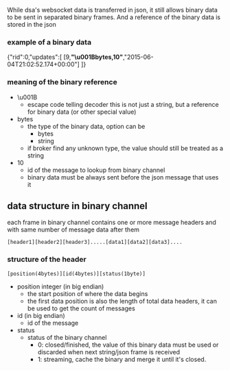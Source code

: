 While dsa's websocket data is transferred in json, it still allows binary data to be sent in separated binary frames. And a reference of the binary data is stored in the json


### example of a binary data

{"rid":0,"updates":[ [9,**"\u001Bbytes,10"**,"2015-06-04T21:02:52.174+00:00"] ]}

### meaning of the binary reference
* \u001B
  * escape code telling decoder this is not just a string, but a reference for binary data (or other special value) 
* bytes
  * the type of the binary data, option can be
    * bytes
    * string
  * if broker find any unknown type, the value should still be treated as a string
* 10
  * id of the message to lookup from binary channel
  * binary data must be always sent before the json message that uses it

## data structure in binary channel
each frame in binary channel contains one or more message headers and with same number of message data after them
```
[header1][header2][header3].....[data1][data2][data3]....
```

### structure of the header
```
[position(4bytes)][id(4bytes)][status(1byte)]
```
* position integer (in big endian)
  * the start position of where the data begins
  * the first data position is also the length of total data headers, it can be used to get the count of messages
* id (in big endian)
  * id of the message
* status
  * status of the binary channel
    * 0: closed/finished, the value of this binary data must be used or discarded when next string/json frame is received
    * 1: streaming, cache the binary and merge it until it's closed.